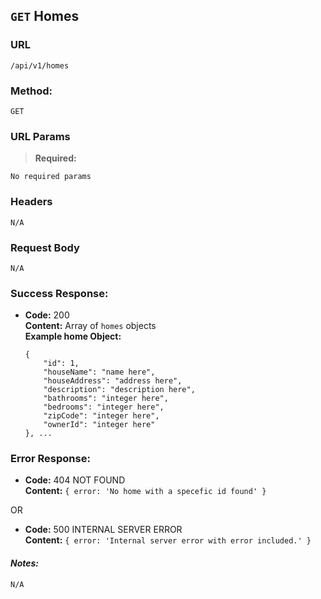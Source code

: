 ## `GET` Homes

### **URL**

`/api/v1/homes`

### **Method:**

`GET`

### **URL Params**

> **Required:**

`No required params`

### **Headers**

`N/A`

### **Request Body**

`N/A`

### **Success Response:**
  * **Code:** 200 <br />
    **Content:** Array of `homes` objects<br />
    **Example home Object:**
    ```
    {
        "id": 1,
        "houseName": "name here",
        "houseAddress": "address here",
        "description": "description here",
        "bathrooms": "integer here",
        "bedrooms": "integer here",
        "zipCode": "integer here",
        "ownerId": "integer here"
    }, ...
    ```

### **Error Response:**
  * **Code:** 404 NOT FOUND <br />
    **Content:** `{ error: 'No home with a specefic id found' }`

  OR

  * **Code:** 500 INTERNAL SERVER ERROR <br />
    **Content:** `{ error: 'Internal server error with error included.' }` <br />


#### **_Notes:_**

`N/A`
